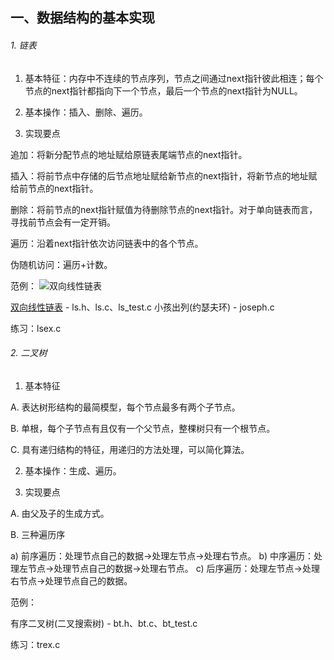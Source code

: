 ## 一、数据结构的基本实现

###### 1. 链表

1) 基本特征：内存中不连续的节点序列，节点之间通过next指针彼此相连；每个节点的next指针都指向下一个节点，最后一个节点的next指针为NULL。

2) 基本操作：插入、删除、遍历。

3) 实现要点

追加：将新分配节点的地址赋给原链表尾端节点的next指针。

插入：将前节点中存储的后节点地址赋给新节点的next指针，将新节点的地址赋给前节点的next指针。

删除：将前节点的next指针赋值为待删除节点的next指针。对于单向链表而言，寻找前节点会有一定开销。

遍历：沿着next指针依次访问链表中的各个节点。

伪随机访问：遍历+计数。

范例：
![双向线性链表](https://github.com/DuffAb/funny_shit/blob/master/DataStructure/Sample/LIST/images/double_list.png)

[双向线性链表](https://github.com/DuffAb/funny_shit/tree/master/DataStructure/Sample/STACK/ImplementByList) - ls.h、ls.c、ls_test.c
小孩出列(约瑟夫环) - joseph.c

练习：lsex.c

###### 2. 二叉树

1) 基本特征

A. 表达树形结构的最简模型，每个节点最多有两个子节点。

B. 单根，每个子节点有且仅有一个父节点，整棵树只有一个根节点。

C. 具有递归结构的特征，用递归的方法处理，可以简化算法。

2) 基本操作：生成、遍历。

3) 实现要点

A. 由父及子的生成方式。

B. 三种遍历序

a) 前序遍历：处理节点自己的数据->处理左节点->处理右节点。
b) 中序遍历：处理左节点->处理节点自己的数据->处理右节点。
c) 后序遍历：处理左节点->处理右节点->处理节点自己的数据。

范例：

有序二叉树(二叉搜索树) - bt.h、bt.c、bt_test.c

练习：trex.c
